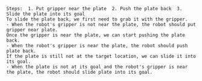 
    Steps:  1. Put gripper near the plate  2. Push the plate back  3. Slide the plate into its goal
    To slide the plate back, we first need to grab it with the gripper.
    - When the robot's gripper is not near the plate, the robot should put gripper near plate.
    Once the gripper is near the plate, we can start pushing the plate back.
    - When the robot's gripper is near the plate, the robot should push plate back.
    If the plate is still not at the target location, we can slide it into its goal.
    - When the plate is not at its goal and the robot's gripper is near the plate, the robot should slide plate into its goal.